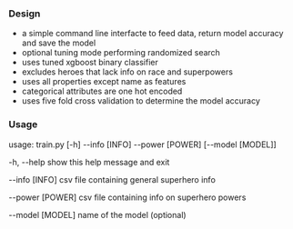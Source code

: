 ### Design
* a simple command line interfacte to feed data, return model accuracy and save the model
* optional tuning mode performing randomized search
* uses tuned xgboost binary classifier
* excludes heroes that lack info on race and superpowers
* uses all properties except name as features
* categorical attributes are one hot encoded
* uses five fold cross validation to determine the model accuracy 

### Usage
usage: train.py [-h] --info [INFO] --power [POWER] [--model [MODEL]]

-h, --help       show this help message and exit

--info [INFO]    csv file containing general superhero info

--power [POWER]  csv file containing info on superhero powers

--model [MODEL]  name of the model (optional)
